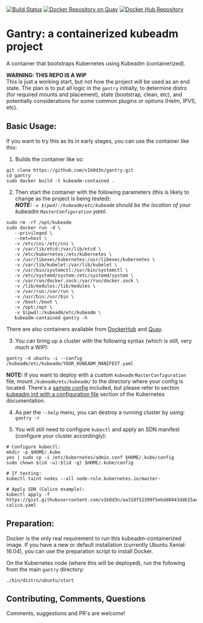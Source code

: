 [![Build Status](http://jenkins.jinkit.com:8080/buildStatus/icon?job=freestyle-gitlab-gantry)](http://jenkins.jinkit.com:8080/job/freestyle-gitlab-gantry/)
[![Docker Repository on Quay](https://quay.io/repository/v1k0d3n/gantry/status "Docker Repository on Quay")](https://quay.io/repository/v1k0d3n/gantry) [![Docker Hub Repository](https://dockerbuildbadges.quelltext.eu/status.svg?organization=v1k0d3n&repository=gantry)](https://hub.docker.com/r/v1k0d3n/gantry/tags/)
# Gantry: a containerized kubeadm project
A container that bootstraps Kubernetes using Kubeadm (containerized).

**WARNING: THIS REPO IS A WIP**<br>
This is just a working start, but not how the project will be used as an end state. The plan is to put all logic in the `gantry` initially, to determine distro (for required mounts and placement), state (bootstrap, clean, etc), and potentially considerations for some common plugins or options (Helm, IPVS, etc).

## Basic Usage:
If you want to try this as its in early stages, you can use the container like this:

1. Builds the container like so:
```shell
git clone https://github.com/v1k0d3n/gantry.git
cd gantry 
sudo docker build -t kubeadm-contained .
```

2. Then start the container with the following parameters (this is likely to change as the project is being tested):
<br>***NOTE:*** *`-v $(pwd):/kubeadm/etc/kubeadm` should be the location of your kubeadm `MasterConfiguration` yaml.*
```shell
sudo rm -rf /opt/kubeadm
sudo docker run -d \
   --privileged \
   --net=host \
   -v /etc/cni:/etc/cni \
   -v /var/lib/etcd:/var/lib/etcd \
   -v /etc/kubernetes:/etc/kubernetes \
   -v /usr/libexec/kubernetes:/usr/libexec/kubernetes \
   -v /var/lib/kubelet:/var/lib/kubelet \
   -v /usr/bin/systemctl:/usr/bin/systemctl \
   -v /etc/systemd/system:/etc/systemd/system \
   -v /var/run/docker.sock:/var/run/docker.sock \
   -v /lib/modules:/lib/modules \
   -v /var/run:/var/run \
   -v /usr/bin:/usr/bin \
   -v /boot:/boot \
   -v /opt:/opt \
   -v $(pwd):/kubeadm/etc/kubeadm \
   kubeadm-contained gantry -h
```
There are also containers available from [DockerHub](https://hub.docker.com/r/v1k0d3n/kubeadm-contained/tags/) and [Quay](https://quay.io/repository/v1k0d3n/kubeadm-contained?tab=tags).


3. You can bring up a cluster with the following syntax (which is still, very much a WIP):
```shell
gantry -d ubuntu -i --config /kubeadm/etc/kubeadm/YOUR_KUBEADM_MANIFEST.yaml 
```

**NOTE:** If you want to deploy with a custom `kubeadm` `MasterConfiguration` file, mount `/kubeadm/etc/kubeadm/` to the directory where your config is located. There's a [sample config](https://github.com/v1k0d3n/gantry/blob/master/etc/kubeadm/config.yaml) included, but please refer to section [kubeadm init with a configuration file](https://kubernetes.io/docs/reference/setup-tools/kubeadm/kubeadm-init/#config-file) section of the Kubernetes documentation.

4. As per the `--help` menu, you can destroy a running cluster by using: `gantry -r`

5. You will still need to configure `kubectl` and apply an SDN manifest (configure your cluster accordingly):
```shell
# Configure kubectl:
mkdir -p $HOME/.kube
yes | sudo cp -i /etc/kubernetes/admin.conf $HOME/.kube/config
sudo chown $(id -u):$(id -g) $HOME/.kube/config

# If testing:
kubectl taint nodes --all node-role.kubernetes.io/master-

# Apply SDN (Calico example):
kubectl apply -f https://gist.githubusercontent.com/v1k0d3n/aa318f52399f5ebdd6043dd615ae07b4/raw/ed583598170d67bc8c6c91dc523ce100482958eb/networking-calico.yaml
```

## Preparation:
Docker is the only real requirement to run this kubeadm-containerized image. If you have a new or default installation (currently Ubuntu Xenial: 16.04), you can use the preparation script to install Docker.

On the Kubernetes node (where this will be deployed), run the following from the main `gantry` directory:
```shell
./bin/distro/ubuntu/start
```

## Contributing, Comments, Questions
Comments, suggestions and PR's are welcome!
